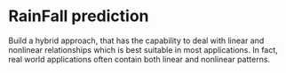 # RainFall prediction
Build a hybrid approach, that has the capability to deal with linear and nonlinear relationships which is best suitable in most applications. In fact, real world applications often contain both linear and nonlinear patterns.
